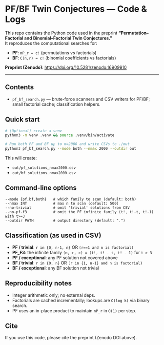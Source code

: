 # PF/BF Twin Conjectures — Code & Logs

This repo contains the Python code used in the preprint **“Permutation–Factorial and Binomial–Factorial Twin Conjectures.”**  
It reproduces the computational searches for:
- **PF**: `nP_r = c!` (permutations vs factorials)
- **BF**: `C(n,r) = c!` (binomial coefficients vs factorials)

**Preprint (Zenodo)**: https://doi.org/10.5281/zenodo.16909910

---

## Contents
- `pf_bf_search.py` — brute-force scanners and CSV writers for PF/BF; small factorial cache; classification helpers.

## Quick start
```bash
# (Optional) create a venv
python3 -m venv .venv && source .venv/bin/activate

# Run both PF and BF up to n=2000 and write CSVs to ./out
python3 pf_bf_search.py --mode both --nmax 2000 --outdir out
```

This will create:
- `out/pf_solutions_nmax2000.csv`
- `out/bf_solutions_nmax2000.csv`

## Command-line options
```
--mode {pf,bf,both}   # which family to scan (default: both)
--nmax INT            # max n to scan (default: 500)
--no-trivial          # omit 'trivial' solutions from CSV
--no-pf-f3            # omit the PF infinite family (t!, t!-t, t!-1) with t>=3
--outdir PATH         # output directory (default: ".")
```

## Classification (as used in CSV)
- **PF / trivial**: `r in {0, n-1, n}` OR `(r==1 and n is factorial)`
- **PF_F3**: the infinite family `(n, r, c) = (t!, t! - t, t! - 1)` for `t ≥ 3`
- **PF / exceptional**: any PF solution not covered above
- **BF / trivial**: `r in {0, n}` OR `(r in {1, n-1} and n is factorial)`
- **BF / exceptional**: any BF solution not trivial

## Reproducibility notes
- Integer arithmetic only; no external deps.
- Factorials are cached incrementally; lookups are `O(log k)` via binary search.
- PF uses an in-place product to maintain `nP_r` in `O(1)` per step.

## Cite
If you use this code, please cite the preprint (Zenodo DOI above). 
